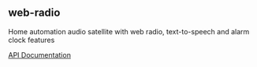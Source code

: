 <h2 id="web-radio">web-radio</h2>
<p>Home automation audio satellite with web radio, text-to-speech and alarm clock features</p>
<p><a href="https://github.com/diving91/web-radio/blob/master/doc/api.md">API Documentation</a></p>

